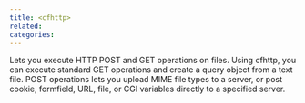 ```yaml
---
title: <cfhttp>
related:
categories:
---
```


Lets you execute HTTP POST and GET operations on files. Using cfhttp, you can execute standard
  GET operations and create a query object from a text file. POST operations lets you upload MIME file
  types to a server, or post cookie, formfield, URL, file, or CGI variables directly to a specified server.